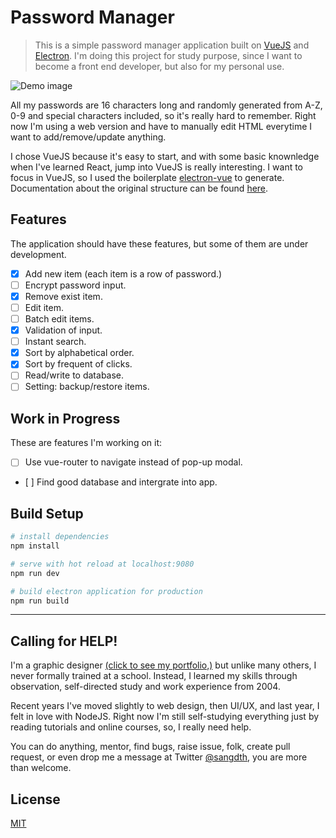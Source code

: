 # Password Manager

> This is a simple password manager application built on [VueJS](https://vuejs.org/) and [Electron](https://electron.atom.io/). I'm doing this project for study purpose, since I want to become a front end developer, but also for my personal use. 

![Demo image](https://i.imgur.com/OyRmzZ0.png)

All my passwords are 16 characters long and randomly generated from A-Z, 0-9 and special characters included, so it's really hard to remember. Right now I'm using a web version and have to manually edit HTML everytime I want to add/remove/update anything.

I chose VueJS because it's easy to start, and with some basic knownledge when I've learned React, jump into VueJS is really interesting. I want to focus in VueJS, so I used the boilerplate [electron-vue](https://github.com/SimulatedGREG/electron-vue) to generate. 
Documentation about the original structure can be found [here](https://simulatedgreg.gitbooks.io/electron-vue/content/index.html).

## Features
The application should have these features, but some of them are under development.
- [x] Add new item (each item is a row of password.)
- [ ] Encrypt password input.
- [x] Remove exist item.
- [ ] Edit item.
- [ ] Batch edit items.
- [x] Validation of input.
- [ ] Instant search.
- [x] Sort by alphabetical order.
- [x] Sort by frequent of clicks.
- [ ] Read/write to database.
- [ ] Setting: backup/restore items.

## Work in Progress
These are features I'm working on it:
- [ ] Use vue-router to navigate instead of pop-up modal.
- [ ] Find good database and intergrate into app. 

## Build Setup
``` bash
# install dependencies
npm install

# serve with hot reload at localhost:9080
npm run dev

# build electron application for production
npm run build

```
---

## Calling for HELP! 

I'm a graphic designer [(click to see my portfolio,)](https://www.behance.net/sangdth) but unlike many others, I never formally trained at a school. Instead, I learned my skills through observation, self-directed study and work experience from 2004.

Recent years I've moved slightly to web design, then UI/UX, and last year, I felt in love with NodeJS. Right now I'm still self-studying everything just by reading tutorials and online courses, so, I really need help. 

You can do anything, mentor, find bugs, raise issue, folk, create pull request, or even drop me a message at Twitter [@sangdth](https://twitter.com/sangdth), you are more than welcome.

## License

[MIT](https://github.com/electron/electron/blob/master/LICENSE)
